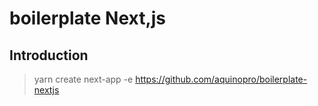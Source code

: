 #

# boilerplate Next,js

## Introduction

> yarn create next-app -e https://github.com/aquinopro/boilerplate-nextjs
